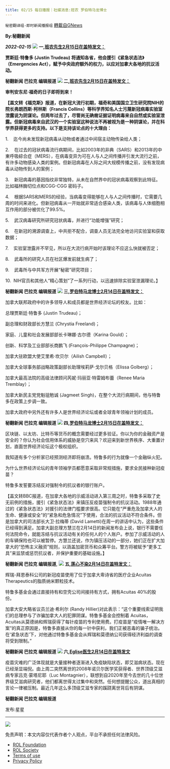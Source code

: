 ```yaml
---
title: 02/15 每日播报｜社媒消息:班农 罗伯特马龙博士
---
```

`秘密翻译组-即时新闻播报组` [轉載自GNews](https://gnews.org/zh-hans/2009257/)

**By:秘翻新闻**

***2022-02-15***
![](https://assets.gnews.org/wp-content/uploads/2022/02/截屏2022-02-15-下午10.42.35.png)
**一,[班农先生2月15日在盖特发文：](https://gettr.com/post/pui3i39739)**

**贾斯廷·特鲁多 (Justin Trudeau) 将通知各省，他会援引《紧急状态法》（Emergencies Act），赋予中央政府额外的权力，以应对加拿大各地的抗议活动。**

**秘翻新闻 巴拉克 编辑报道**
![](https://assets.gnews.org/wp-content/uploads/2022/02/截屏2022-02-15-下午1.58.13.png)
**二,[班农先生2月15日在盖特发文：](https://gettr.com/post/puiso1af0c)**

**审判安东尼·福奇的日子即将到来！**

**【盖文转《福克斯》报道，在新冠大流行初期，福奇和美国国立卫生研究院NIH的院长弗朗西斯·柯林斯（Francis Collins）等科学界知名人士污蔑新冠病毒实验室泄露说为阴谋论。但两年过去了，尽管尚无确凿证据证明病毒来自自然或实验室泄露。但新冠病毒来自武汉的一个实验室这种说法不再被视为是一种阴谋论，并在科学界获得更多的支持。以下是支持该论点的十大理由：**

1.    迄今尚未发现新冠病毒从动物或者通过中间宿主动物传染给人类；

2.    在过去的冠状病毒流行病期间，比如2003年的非典（SARS）和2013年的中東呼吸綜合症（MERS），在病毒变异为可在人与人之间传播并引发大流行之前，有许多动物感染人类的案例。但新冠病毒在人际之间大规模传播之前，没有发现病毒从动物传到人的案例；

3.    新冠病毒的基因指纹非常独特，从未在自然界中的冠状病毒观察到此特征。比如福林酶切位点和CGG-CGG 密码子。

4.    根据SARS和MERS的经验，当病毒变得能够在人与人之间传播时，它需要几周的时间来进化。但新冠病毒从一开始就非常适合感染人类，该病毒与人体细胞相互作用的部分被优化了99.5%。

5.    武汉病毒研究所研究冠状病毒，并进行“功能增强”研究；

6.    在新冠的溯源调查上，中共拒不配合，调查人员无法完全地访问实验室和获取数据；

7.    实验室泄露并不罕见，所以在大流行病开始时该理论不应这么快就被否定；

8.    武毒所的研究人员在社区爆发前就生病了；

9.    武毒所与中共军方开展“秘密”研究项目；

10.  NIH官员和其他人“精心策划”了一系列行动，以迅速排除实验室泄漏理论。】

**秘翻新闻 巴拉克 编辑报道**
![](https://assets.gnews.org/wp-content/uploads/2022/02/截屏2022-02-15-下午10.30.29.png)
**三,[罗伯特马龙博士2月14日在盖特发文：](https://gettr.com/post/puf90a7b55)**

加拿大联邦政府中的许多领导人和成员都是世界经济论坛的校友。比如：

总理贾斯廷·特鲁多 (Justin Trudeau)；

副总理和财政部长方慧兰 (Chrystia Freeland)；

家庭、儿童和社会发展部部长卡琳娜·古尔德（Karina Gould）；

创新、科学及工业部部长商鹏飞 (François-Philippe Champagne)；

加拿大驻欧盟大使艾里希·坎贝尔（Ailish Campbell）；

加拿大全球事务部战略政策副部长助理埃莉萨·戈尔贝格（Elissa Golberg）；

加拿大最高法院的高级法律顾问芮妮·玛丽亚·特雷姆布蕾（Renee Maria Tremblay）；

加拿大新民主党党魁驵勉诚 (Jagmeet Singh)，在整个大流行病期间，他与特鲁多在政策上步调一致。

加拿大政府中另外还有许多人是世界经济论坛或者全球青年领袖计划的成员。

**秘翻新闻 巴拉克 编辑报道**
![](https://assets.gnews.org/wp-content/uploads/2022/02/截屏2022-02-15-下午10.34.04.png)
**四,[罗伯特马龙博士2月15日在盖特发文：](https://gettr.com/post/pukbfqd049)**

区块链、以太坊、比特币等货币的概念需要经过更多验证。你以为你的金融资产是安全的？你认为社会信用体系的威胁是空穴来风？欢迎来到新世界秩序、大重置计划，直面世界经济论坛这个极权组织。

我知道有多个分析家已经预测经济即将崩溃。特鲁多的行为就像一个金融纵火犯。

为什么世界经济论坛的青年领袖学员都愿意采取非常规措施，要求全民接种新冠疫苗？

特鲁多发誓要冻结反对强制令的抗议者的银行账户。

【盖文转BBC报道，在加拿大各地的示威活动进入第三周之时，特鲁多采取了史无前例的措施，援引《紧急状态法》来镇压反疫苗强制令的抗议活动。1988年通过的《紧急状态法》对援引的法律门槛要求很高。它只能在“严重危及加拿大人的生命、健康或安全”的“紧急和危急情况”下使用，合法的抗议活动不符合条件。但是加拿大的司法部长大卫⋅拉梅蒂 (David Lametti)在周一的讲话中认为，这些条件已经得到满足。加拿大副总理方慧兰在2月14日的新闻发布会上说，银行不需要任何法院命令，就能冻结与抗议活动有关的任何人的个人账户。参加了示威活动的人的车辆保险也可以被暂停。方慧兰还说，作为镇压活动的一部分，她们正在扩大加拿大的“恐怖主义融资”规则，以涵盖加密货币和众筹平台。警方将被赋予“更多工具”来监禁或惩罚抗议者，并保护重要的基础设施。】

**秘翻新闻 巴拉克 编辑报道**,
![](https://assets.gnews.org/wp-content/uploads/2022/02/77292B49-E4B3-44E3-B9A2-A0D84622F581.jpeg)
**五,[莲心不染2月14日在盖特发文：](https://gettr.com/post/puhiex8eaa)**

辉瑞-拜恩泰科公司的新冠疫苗使用了位于加拿大卑诗省的医疗企业Acuitas Therapeutics的脂质纳米颗粒技术。

特鲁多基金会通过直接持有和空壳公司间接持有方式，拥有Acuitas 40%的股份。

加拿大安大略省议员兰迪·希利尔 (Randy Hillier)对此表示：“这个重要线索证明我们的总理参与了诈骗加拿大人的犯罪阴谋。特鲁多基金会控制着 Acuitas，Acuitas从莫德纳和辉瑞获得了每针疫苗的专利使用费。打疫苗是“疫情唯一解决方案”的真正原因是，特鲁多直接从你的每一针中获利，我们正被恶毒的骗子统治。在‘紧急状态’下，对他通过特鲁多基金会从辉瑞和莫德纳公司获得经济利益的调查将受到限制。”

**秘翻新闻 巴拉克 编辑报道**
![](https://assets.gnews.org/wp-content/uploads/2022/02/截屏2022-02-15-下午10.35.29.png)
**六,[Eglise医生2月14日在盖特发文](https://gettr.com/post/pud9gd4ec0)**

疫苗灾难的广泛体现就是大量接种者逐渐进入免疫缺陷状态，即艾滋病状态。现在已经渐显端倪。由上周二突然离世的2008年诺贝尔医学奖获得者、世界顶级艾滋病专家吕克·蒙塔尼耶（Luc Montagnier），联想到自2020年至今去世的几十位世界级艾滋病研究者，他们都离世得太过集中和突然。任何想提醒公众，道出真相的言论一律被压制。最近几年这么多顶级艾滋专家的蹊跷离世背后有阴谋。

**秘翻新闻 巴拉克 编辑报道**

发布:星星

* * *
![](https://assets.gnews.org/wp-content/uploads/2022/02/IMAGE-2021-12-13-113746.jpg)
 

免责声明：本文内容仅代表作者个人观点，平台不承担任何法律风险。

- [ROL Foundation](https://rolfoundation.org/)
- [ROL Society](https://rolsociety.org/)
- [Terms of use](https://gnews.org/terms-of-use-3/)
- [Privacy Policy](https://gnews.org/privacy-policy/)

